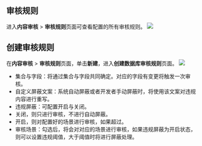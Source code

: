 ## 审核规则

进入**内容审核** > **审核规则**页面可查看配置的所有审核规则。
![](https://qcloudimg.tencent-cloud.cn/raw/16fd82f3a12d1798828f35a4867edbeb.jpg)

## 创建审核规则
在**内容审核** > **审核规则**页面，单击**新建**，进入**创建数据库审核规则**页面。
![](https://qcloudimg.tencent-cloud.cn/raw/89c6a8a91966aa6d0e97d755698c25a6.jpg)

- 集合与字段：将通过集合与字段共同确定。对应的字段有变更将触发一次审核。
- 自定义屏蔽文案：系统自动屏蔽或者开发者手动屏蔽时，将使用该文案对违规内容进行重写。
- 违规屏蔽：可配置开启与关闭。
 - 关闭，则只进行审核，不进行自动屏蔽。
 - 开启，则对配置好的场景进行审核，如果超过。
- 审核场景：勾选后，将会对对应的场景进行审核，如果违规屏蔽为开启状态，则可以设置违规阈值，大于阈值时将进行屏蔽处理。


